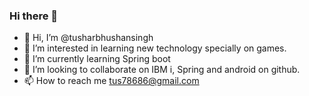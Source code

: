 ### Hi there 👋

- 👋 Hi, I’m @tusharbhushansingh
- 👀 I’m interested in learning new technology specially on games. 
- 🌱 I’m currently learning Spring boot
- 💞️ I’m looking to collaborate on IBM i, Spring and android on github.
- 📫 How to reach me tus78686@gmail.com
